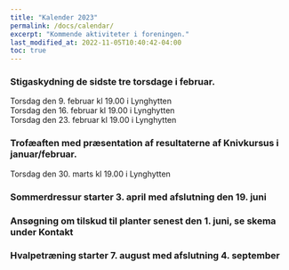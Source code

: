 ```yaml
---
title: "Kalender 2023"
permalink: /docs/calendar/
excerpt: "Kommende aktiviteter i foreningen."
last_modified_at: 2022-11-05T10:40:42-04:00
toc: true
---
```




### Stigaskydning de sidste tre torsdage i februar.
Torsdag den 9. februar kl 19.00 i Lynghytten<br />
Torsdag den 16. februar kl 19.00 i Lynghytten<br />
Torsdag den 23. februar kl 19.00 i Lynghytten<br />

### Trofæaften med præsentation af resultaterne af Knivkursus i januar/februar.
Torsdag den 30. marts kl 19.00 i Lynghytten<br />

### Sommerdressur starter 3. april med afslutning den 19. juni

### Ansøgning om tilskud til planter senest den 1. juni, se skema under Kontakt

### Hvalpetræning starter 7. august med afslutning 4. september